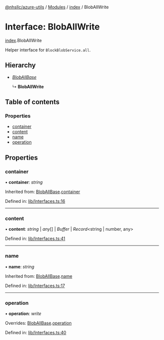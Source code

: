[@nhsllc/azure-utils](../README.md) / [Modules](../modules.md) / [index](../modules/index.md) / BlobAllWrite

# Interface: BlobAllWrite

[index](../modules/index.md).BlobAllWrite

Helper interface for `BlockBlobService.all`.

## Hierarchy

* [*BlobAllBase*](index.bloballbase.md)

  ↳ **BlobAllWrite**

## Table of contents

### Properties

- [container](index.bloballwrite.md#container)
- [content](index.bloballwrite.md#content)
- [name](index.bloballwrite.md#name)
- [operation](index.bloballwrite.md#operation)

## Properties

### container

• **container**: *string*

Inherited from: [BlobAllBase](index.bloballbase.md).[container](index.bloballbase.md#container)

Defined in: [lib/Interfaces.ts:16](https://github.com/nhsllc/azure-utils/blob/cab3408/lib/Interfaces.ts#L16)

___

### content

• **content**: *string* \| *any*[] \| *Buffer* \| *Record*<string \| number, any\>

Defined in: [lib/Interfaces.ts:41](https://github.com/nhsllc/azure-utils/blob/cab3408/lib/Interfaces.ts#L41)

___

### name

• **name**: *string*

Inherited from: [BlobAllBase](index.bloballbase.md).[name](index.bloballbase.md#name)

Defined in: [lib/Interfaces.ts:17](https://github.com/nhsllc/azure-utils/blob/cab3408/lib/Interfaces.ts#L17)

___

### operation

• **operation**: *write*

Overrides: [BlobAllBase](index.bloballbase.md).[operation](index.bloballbase.md#operation)

Defined in: [lib/Interfaces.ts:40](https://github.com/nhsllc/azure-utils/blob/cab3408/lib/Interfaces.ts#L40)
